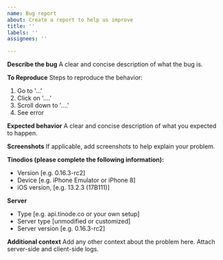```yaml
---
name: Bug report
about: Create a report to help us improve
title: ''
labels: ''
assignees: ''

---
```


**Describe the bug**
A clear and concise description of what the bug is.

**To Reproduce**
Steps to reproduce the behavior:
1. Go to '...'
2. Click on '....'
3. Scroll down to '....'
4. See error

**Expected behavior**
A clear and concise description of what you expected to happen.

**Screenshots**
If applicable, add screenshots to help explain your problem.

**Tinodios (please complete the following information):**
 - Version [e.g. 0.16.3-rc2]
 - Device [e.g. iPhone Emulator or iPhone 8]
 - iOS version, [e.g. 13.2.3 (17B111)]

**Server**
- Type [e.g. api.tinode.co or your own setup]
- Server type [unmodified or customized]
- Server version [e.g. 0.16.3-rc2]

**Additional context**
Add any other context about the problem here.
Attach server-side and client-side logs.
